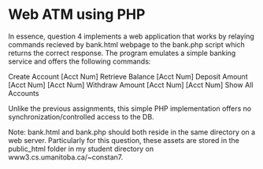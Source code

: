 # Web ATM using PHP
In essence, question 4 implements a web application that works by relaying commands recieved by bank.html webpage to the bank.php script which returns the correct response. The program emulates a simple banking service and offers the following commands:

Create Account [Acct Num]
Retrieve Balance [Acct Num]
Deposit Amount [Acct Num] [Acct Num]
Withdraw Amount [Acct Num] [Acct Num]
Show All Accounts

Unlike the previous assignments, this simple PHP implementation offers no synchronization/controlled access to the DB. 

Note: bank.html and bank.php should both reside in the same directory on a web server. Particularly for this question, these assets are stored in the public_html folder in my student directory on www3.cs.umanitoba.ca/~constan7. 

